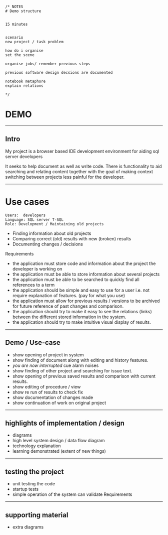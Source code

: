 
```
/* NOTES
# Demo structure


15 minutes


scenario
new project / task problem

how do i organise
set the scene

organise jobs/ remember previous steps

previous software design decsions are documented

notebook metaphore
explain relations

*/
```

# DEMO
---



## Intro

  My project is a browser based IDE development environment for aiding sql server developers

  It seeks to help document as well as write code.
  There is functionality to aid searching and relating content together with the goal of making context switching between projects less painful for the developer.

---

# Use cases

```
Users:  developers
Language: SQL server T-SQL
Role: Development / Maintaining old projects
```
  * Finding information about old projects
  * Comparing correct (old) results with new (broken) results
  * Documenting changes / decisions

Requirements
- the application must store code and information about the project the developer is working on
- the application must be able to store information about several projects
- the application must be able to be searched to quickly find all references to a term
- the application should be simple and easy to use for a user i.e. not require explanation of features. (pay for what you use)
- the application must allow for previous results / versions to be archived for future reference of past changes and comparison.
- the application should try to make it easy to see the relations (links) between the different stored information in the system.
- the application should try to make intuitive visual display of results.

---

## Demo / Use-case
- show opening of project in system
- show finding of document along with editing and history features.
- *you are now interrupted* cue alarm noises
- show finding of other project and searching for issue text.
- show opening of previous saved results and comparison with current results.
- show editing of procedure / view
- show re run of results to check fix
- show documentation of changes made
- show continuation of work on original project

---

## highlights of implementation / design
- diagrams
- high level system design / data flow diagram
- technology explanation
- learning demonstrated (extent of new things)

---

## testing the project
- unit testing the code
- startup tests
- simple operation of the system can validate Requirements

---

## supporting material
- extra diagrams
